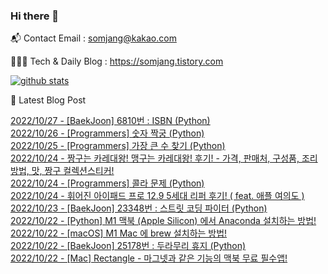 ### Hi there 👋

📬  Contact Email : somjang@kakao.com

👨🏻‍💻  Tech & Daily Blog : https://somjang.tistory.com

[![github stats](https://github-readme-stats.vercel.app/api?username=SOMJANG&show_icons=true&hide_border=False)](https://somjang.tistory.com)

🤩 Latest Blog Post

[2022/10/27 - [BaekJoon] 6810번 : ISBN (Python)](https://somjang.tistory.com/entry/BaekJoon-6810%EB%B2%88-ISBN-Python) <br>
[2022/10/26 - [Programmers] 숫자 짝궁 (Python)](https://somjang.tistory.com/entry/Programmers-%EC%88%AB%EC%9E%90-%EC%A7%9D%EA%B6%81-Python) <br>
[2022/10/25 - [Programmers] 가장 큰 수 찾기 (Python)](https://somjang.tistory.com/entry/Programmers-%EA%B0%80%EC%9E%A5-%ED%81%B0-%EC%88%98-%EC%B0%BE%EA%B8%B0-Python) <br>
[2022/10/24 - 짱구는 카레대왕! 맹구는 카레대왕! 후기! - 가격, 판매처, 구성품, 조리방법, 맛, 짱구 컬렉션스티커!](https://somjang.tistory.com/entry/%EC%A7%B1%EA%B5%AC%EB%8A%94-%EC%B9%B4%EB%A0%88%EB%8C%80%EC%99%95-%EB%A7%B9%EA%B5%AC%EB%8A%94-%EC%B9%B4%EB%A0%88%EB%8C%80%EC%99%95-%ED%9B%84%EA%B8%B0-%EA%B0%80%EA%B2%A9-%ED%8C%90%EB%A7%A4%EC%B2%98-%EA%B5%AC%EC%84%B1%ED%92%88-%EC%A1%B0%EB%A6%AC%EB%B0%A9%EB%B2%95-%EB%A7%9B-%EC%A7%B1%EA%B5%AC-%EC%BB%AC%EB%A0%89%EC%85%98%EC%8A%A4%ED%8B%B0%EC%BB%A4) <br>
[2022/10/24 - [Programmers] 콜라 문제 (Python)](https://somjang.tistory.com/entry/Programmers-%EC%BD%9C%EB%9D%BC-%EB%AC%B8%EC%A0%9C-Python) <br>
[2022/10/24 - 휘어진 아이패드 프로 12.9 5세대 리퍼 후기! ( feat. 애플 여의도 )](https://somjang.tistory.com/entry/%ED%9C%98%EC%96%B4%EC%A7%84-%EC%95%84%EC%9D%B4%ED%8C%A8%EB%93%9C-%ED%94%84%EB%A1%9C-129-5%EC%84%B8%EB%8C%80-%EB%A6%AC%ED%8D%BC-%ED%9B%84%EA%B8%B0-feat-%EC%95%A0%ED%94%8C-%EC%97%AC%EC%9D%98%EB%8F%84) <br>
[2022/10/23 - [BaekJoon] 23348번 : 스트릿 코딩 파이터 (Python)](https://somjang.tistory.com/entry/BaekJoon-23348%EB%B2%88-%EC%8A%A4%ED%8A%B8%EB%A6%BF-%EC%BD%94%EB%94%A9-%ED%8C%8C%EC%9D%B4%ED%84%B0-Python) <br>
[2022/10/22 - [Python] M1 맥북 (Apple Silicon) 에서 Anaconda 설치하는 방법!](https://somjang.tistory.com/entry/Python-M1-%EB%A7%A5%EB%B6%81-Apple-Silicon-%EC%97%90%EC%84%9C-Anaconda-%EC%84%A4%EC%B9%98%ED%95%98%EB%8A%94-%EB%B0%A9%EB%B2%95) <br>
[2022/10/22 - [macOS] M1 Mac 에 brew 설치하는 방법!](https://somjang.tistory.com/entry/macOS-M1-Mac-%EC%97%90-brew-%EC%84%A4%EC%B9%98%ED%95%98%EB%8A%94-%EB%B0%A9%EB%B2%95) <br>
[2022/10/22 - [BaekJoon] 25178번 : 두라무리 휴지 (Python)](https://somjang.tistory.com/entry/BaekJoon-25178%EB%B2%88-%EB%91%90%EB%9D%BC%EB%AC%B4%EB%A6%AC-%ED%9C%B4%EC%A7%80-Python) <br>
[2022/10/22 - [Mac] Rectangle - 마그넷과 같은 기능의 맥북 무료 필수앱!](https://somjang.tistory.com/entry/Mac-Rectangle-%EB%A7%88%EA%B7%B8%EB%84%B7%EA%B3%BC-%EA%B0%99%EC%9D%80-%EA%B8%B0%EB%8A%A5%EC%9D%98-%EB%A7%A5%EB%B6%81-%EB%AC%B4%EB%A3%8C-%ED%95%84%EC%88%98%EC%95%B1) <br>
